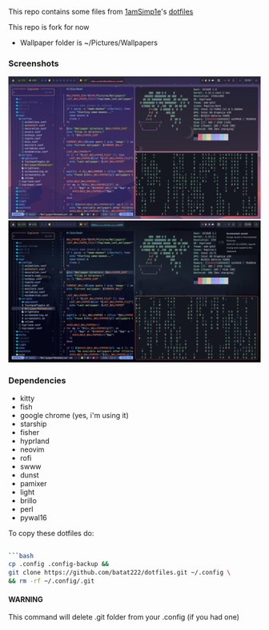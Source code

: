 This repo contains some files from [1amSimp1e](https://github.com/1amSimp1e)'s [dotfiles](https://github.com/1amSimp1e/dots/tree/balcony%F0%9F%9A%8A)

This repo is fork for now

- Wallpaper folder is ~/Pictures/Wallpapers

### Screenshots

![Alt text](/Images/screenshot1.png/?raw=true "Some screenshots")
![Alt text](/Images/screenshot2.png/?raw=true "Some screenshots")

### Dependencies
- kitty
- fish
- google chrome (yes, i'm using it)
- starship
- fisher
- hyprland
- neovim
- rofi
- swww
- dunst
- pamixer
- light
- brillo
- perl
- pywal16

To copy these dotfiles do:
```
```
```bash
```bash
cp .config .config-backup &&
git clone https://github.com/batat222/dotfiles.git ~/.config \
&& rm -rf ~/.config/.git
```
#### WARNING
This command will delete .git folder from your .config (if you had one)
